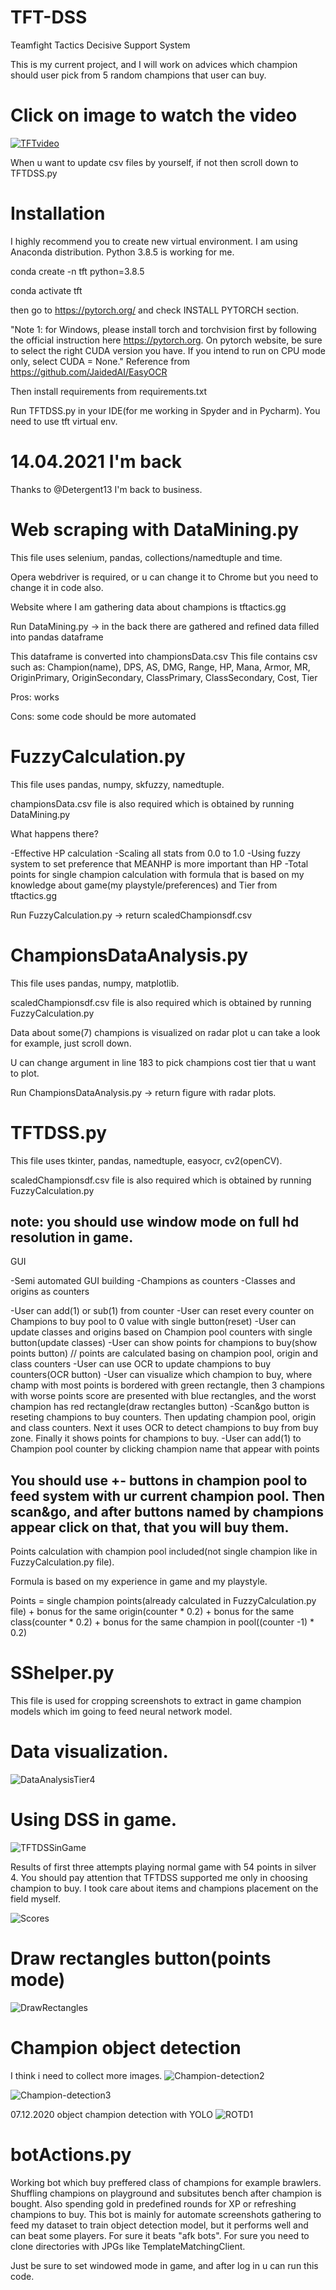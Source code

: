 # TFT-DSS
Teamfight Tactics Decisive Support System  

This is my current project, and I will work on advices which champion should user pick from 5 random champions that user can buy.  

# Click on image to watch the video

[![TFTvideo](https://user-images.githubusercontent.com/60773657/106586367-a67a0f80-6548-11eb-85ad-be8c59a92b8e.JPG)](https://user-images.githubusercontent.com/60773657/106585948-2e134e80-6548-11eb-8d20-d817a1261879.mp4)


When u want to update csv files by yourself, if not then scroll down to TFTDSS.py 


# Installation

I highly recommend you to create new virtual environment. I am using Anaconda distribution. Python 3.8.5 is working for me.

conda create -n tft python=3.8.5

conda activate tft

then go to https://pytorch.org/ and check INSTALL PYTORCH section.

"Note 1: for Windows, please install torch and torchvision first by following the official instruction here https://pytorch.org. On pytorch website, be sure to select the right CUDA version you have. If you intend to run on CPU mode only, select CUDA = None."
Reference from https://github.com/JaidedAI/EasyOCR

Then install requirements from requirements.txt

Run TFTDSS.py in your IDE(for me working in Spyder and in Pycharm). You need to use tft virtual env.

# 14.04.2021 I'm back
Thanks to @Detergent13 I'm back to business.


# Web scraping with DataMining.py
This file uses selenium, pandas, collections/namedtuple and time.

Opera webdriver is required, or u can change it to Chrome but you need to change it in code also.

Website where I am gathering data about champions is tftactics.gg

Run DataMining.py -> in the back there are gathered and refined data filled into pandas dataframe

This dataframe is converted into championsData.csv
This file contains csv such as: Champion(name), DPS, AS, DMG, Range, HP, Mana, Armor, MR, OriginPrimary, OriginSecondary, ClassPrimary, ClassSecondary, Cost, Tier

Pros: works

Cons: some code should be more automated

# FuzzyCalculation.py
This file uses pandas, numpy, skfuzzy, namedtuple.

championsData.csv file is also required which is obtained by running DataMining.py


What happens there?

-Effective HP calculation
-Scaling all stats from 0.0 to 1.0
-Using fuzzy system to set preference that MEANHP is more important than HP
-Total points for single champion calculation with formula that is based on my knowledge about game(my playstyle/preferences) and Tier from tftactics.gg


Run FuzzyCalculation.py -> return scaledChampionsdf.csv

# ChampionsDataAnalysis.py
This file uses pandas, numpy, matplotlib.

scaledChampionsdf.csv file is also required which is obtained by running FuzzyCalculation.py

Data about some(7) champions is visualized on radar plot u can take a look for example, just scroll down.

U can change argument in line 183 to pick champions cost tier that u want to plot.


Run ChampionsDataAnalysis.py -> return figure with radar plots.

# TFTDSS.py
This file uses tkinter, pandas, namedtuple, easyocr, cv2(openCV).

scaledChampionsdf.csv file is also required which is obtained by running FuzzyCalculation.py

note: you should use window mode on full hd resolution in game.
-------------------------------------------------------------
GUI

-Semi automated GUI building
-Champions as counters
-Classes and origins as counters

-User can add(1) or sub(1) from counter
-User can reset every counter on Champions to buy pool to 0 value with single button(reset)
-User can update classes and origins based on Champion pool counters with single button(update classes)
-User can show points for champions to buy(show points button) // points are calculated basing on champion pool, origin and class counters
-User can use OCR to update champions to buy counters(OCR button)
-User can visualize which champion to buy, where champ with most points is bordered with green rectangle, then 3 champions with worse points score are presented with blue rectangles, and the worst champion has red rectangle(draw rectangles button)
-Scan&go button is reseting champions to buy counters. Then updating champion pool, origin and class counters. Next it uses OCR to detect champions to buy from buy zone. Finally it shows points for champions to buy.
-User can add(1) to Champion pool counter by clicking champion name that appear with points


You should use +- buttons in champion pool to feed system with ur current champion pool.
Then scan&go, and after buttons named by champions appear click on that, that you will buy them.
-----------------------------------------------------------------

Points calculation with champion pool included(not single champion like in FuzzyCalculation.py file).

Formula is based on my experience in game and my playstyle.

Points = single champion points(already calculated in FuzzyCalculation.py file) + bonus for the same origin(counter * 0.2) + bonus for the same class(counter * 0.2) + bonus for the same champion in pool((counter -1) * 0.2)


# SShelper.py
This file is used for cropping screenshots to extract in game champion models which im going to feed neural network model.







# Data visualization.
![DataAnalysisTier4](https://user-images.githubusercontent.com/60773657/105047831-1e393c00-5a6b-11eb-9fb0-fbf8cf76db6e.png)


# Using DSS in game.


![TFTDSSinGame](https://user-images.githubusercontent.com/60773657/105048410-d5ce4e00-5a6b-11eb-84ab-0ba6b5fe86e4.jpg)



Results of first three attempts playing normal game with 54 points in silver 4.
You should pay attention that TFTDSS supported me only in choosing champion to buy. I took care about items and champions placement on the field myself.

![Scores](https://user-images.githubusercontent.com/60773657/86474581-6bf68d00-bd43-11ea-849a-700741035bc8.png)

# Draw rectangles button(points mode)
![DrawRectangles](https://user-images.githubusercontent.com/60773657/105048542-fd251b00-5a6b-11eb-8cd3-bcf2b701984b.jpg)


# Champion object detection
I think i need to collect more images.
![Champion-detection2](https://user-images.githubusercontent.com/60773657/99180678-7fb9f300-2728-11eb-80bf-87b75fb2a74e.JPG)

![Champion-detection3](https://user-images.githubusercontent.com/60773657/99180674-76308b00-2728-11eb-9309-a37063c0dfa2.JPG)



07.12.2020 object champion detection with YOLO
![ROTD1](https://user-images.githubusercontent.com/60773657/101356751-d71b3100-3898-11eb-9756-85f22e17dbd7.jpg)



# botActions.py
Working bot which buy preffered class of champions for example brawlers. Shuffling champions on playground and subsitutes bench after champion is bought. Also spending gold in predefined rounds for XP or refreshing champions to buy. This bot is mainly for automate screenshots gathering to feed my dataset to train object detection model, but it performs well and can beat some players. For sure it beats "afk bots".
For sure you need to clone directories with JPGs like TemplateMatchingClient.

Just be sure to set windowed mode in game, and after log in u can run this code.
